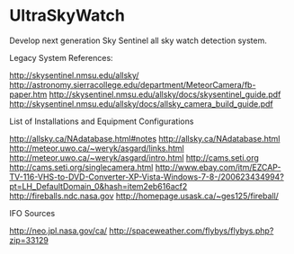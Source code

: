 # UltraSkyWatch
Develop next generation Sky Sentinel all sky watch detection system. 

Legacy System References:

http://skysentinel.nmsu.edu/allsky/
http://astronomy.sierracollege.edu/department/MeteorCamera/fb-paper.htm
http://skysentinel.nmsu.edu/allsky/docs/skysentinel_guide.pdf
http://skysentinel.nmsu.edu/allsky/docs/allsky_camera_build_guide.pdf


List of Installations and Equipment Configurations 

http://allsky.ca/NAdatabase.html#notes
http://allsky.ca/NAdatabase.html
http://meteor.uwo.ca/~weryk/asgard/links.html
http://meteor.uwo.ca/~weryk/asgard/intro.html
http://cams.seti.org
http://cams.seti.org/singlecamera.html
http://www.ebay.com/itm/EZCAP-TV-116-VHS-to-DVD-Converter-XP-Vista-Windows-7-8-/200623434994?pt=LH_DefaultDomain_0&hash=item2eb616acf2
http://fireballs.ndc.nasa.gov
http://homepage.usask.ca/~ges125/fireball/

IFO Sources

http://neo.jpl.nasa.gov/ca/ 
http://spaceweather.com/flybys/flybys.php?zip=33129


 




